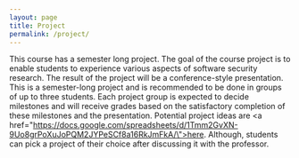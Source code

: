 ```yaml
---
layout: page
title: Project
permalink: /project/
---
```

This course has a semester long project. The goal of the course project is to enable students to
experience various aspects of software security research. The result of the project will be a 
conference-style presentation. This is a semester-long project and is recommended to be done in
groups of up to three students. Each project group is expected to decide milestones and will
receive grades based on the satisfactory completion of these milestones and the presentation.
Potential project ideas are <a href=\"https://docs.google.com/spreadsheets/d/1Tmm2GvXN-9Uo8grPoXuJoPQM2JYPeSCf8a16RkJmFkA/\">here</a>.
Although, students can pick a project of their choice after discussing it with the professor.
